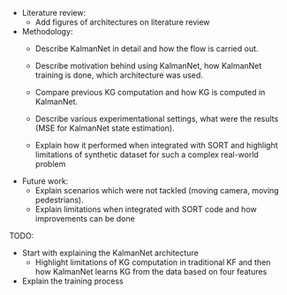 - Literature review:
	- Add figures of architectures on literature review
- Methodology:
	- Describe KalmanNet in detail and how the flow is carried out.
	- Describe motivation behind using KalmanNet, how KalmanNet training is done, which architecture was used.
	- Compare previous KG computation and how KG is computed in KalmanNet.
	
	- Describe various experimentational settings, what were the results (MSE for KalmanNet state estimation).
	- Explain how it performed when integrated with SORT and highlight limitations of synthetic dataset for such a complex real-world problem
- Future work:
	- Explain scenarios which were not tackled (moving camera, moving pedestrians).
	- Explain limitations when integrated with SORT code and how improvements can be done



TODO:
- Start with explaining the KalmanNet architecture
	- Highlight limitations of KG computation in traditional KF and then how KalmanNet learns KG from the data based on four features
- Explain the training process